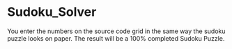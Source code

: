 # Sudoku_Solver
You enter the numbers on the source code grid in the same way the sudoku puzzle looks on paper. The result will be a 100% completed Sudoku Puzzle. 
